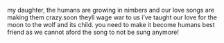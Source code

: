my daughter, the humans are growing in nimbers and our love songs are making them crazy.soon theyll wage war to us
i’ve taught our love for the moon to the wolf and its child. 
you need to make it become humans best friend as we cannot aford the song to not be sung anymore!